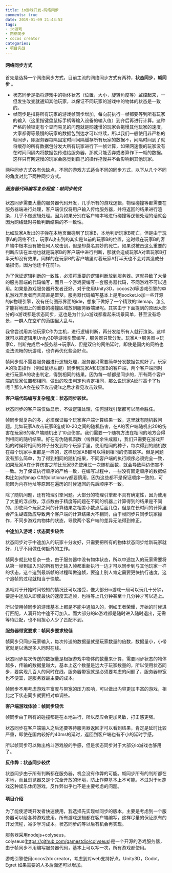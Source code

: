 ```yaml
---
title: io游戏开发-网络同步
comments: true
date: 2019-01-09 21:43:52
tags:
- io游戏
- 网络同步
- cocos creator
categories:
- 项目实战
---
```


#### 网络同步方式

首先是选择一个网络同步方式，目前主流的网络同步方式有两种，**状态同步**，**帧同步** 。

- 状态同步是指将游戏中的物体状态（位置，大小，旋转角度等）监控起来，一但发生改变就通知其他玩家，以保证不同玩家的游戏中的物体的状态是一致的。
- 帧同步是指将所有玩家的游戏帧同步增加，每向前执行一帧都要等到所有玩家的输入（这里指键盘鼠标手柄等输入设备的输入值）到齐后再进行计算。这种严格的帧锁定有个显而易见的问题就是网速慢的玩家会拖慢其他玩家的速度，大家都得等最慢的玩家的数据包到达才可以继续，所以我们一般使用非严格的帧同步，即服务器每隔固定时间间隔缓存所有玩家的数据不，间隔时间到了就将缓存的所有数据包分发大所有玩家进行下一帧计算，如果网速慢的玩家没有在时间间隔内将数据包传递给服务器，那就只能丢弃或者算作下一帧的数据。这样只有网速慢的玩家会感觉到自己的操作拖慢并不会影响到其他玩家。

两种同步方式各有优缺点，不同的游戏方式适合不同的同步方式，以下从几个不同的角度对比下两种同步方式。

##### 服务器代码编写复杂程度：帧同步较优

状态同步需要大量的服务器代码开发，几乎所有的游戏逻辑，物理碰撞等都需要在服务器端进行处理，客户端仅仅将用户输入传给服务器，并将返回的结果进行渲染，几乎不做逻辑处理。因为如果分别在客户端本地进行碰撞等逻辑处理的话就会因为网络延时导致判断结果的不一致性。

比如玩家A发出的子弹在本地页面碰到了玩家B，本地判断玩家B死亡，但是由于玩家A的网络不佳，玩家A攻击到的其实是1s前的玩家B的位置，这时候在玩家B的客户端中根本没有被任何人攻击到，但是却莫名其妙的死亡。如果说被击这么重要的判断应该在本地也就是玩家B的客户端中进行判断，那就会造成玩家A对着玩家B打半天却没有效果，同样的在玩家B的客户端里对着玩家A打半天也不会对其造成分毫损伤，因为他还卡在前1s。

为了保证逻辑判断的一致性，必须将重要的逻辑判断放到服务器。这就导致了大量的服务器端的代码编写，而且一个游戏要编写一套服务器代码，不同游戏不可以通用。如果是游戏服务器开发者还好，对于使用Unity3D，cocos2d等游戏引擎的单机游戏开发者而言简直是噩梦。服务器代码编写基本上是用socket.io加一些开源的js物理引擎，没有任何图形界面的ide，想象下做好了一个精致的tilemap，怎么才能将地图上的重要的碰撞区域放到服务器端里呢。其实由于下面提到的原因大部分的io游戏都是状态同步，这也是为什么io游戏都看起来场景简单，甚至没有场景，一群人在空旷的范围里大乱斗。

我曾尝试用其他玩家C作为主机，进行逻辑判断，再分发给所有人就行渲染。这样就可以把逻辑用Unity3D等游戏引擎编写，服务器只管分发。玩家A->服务器->玩家C，判断完成后->服务器->玩家A，但是双倍的网络延时，即使是国内的网络也没法流畅的玩游戏，也许再优化些会好点。

帧同步就不需要服务器进行逻辑处理，服务器只需要简单分发数据包就好了。玩家A的攻击操作（例如鼠标左键）同步到玩家A和玩家B的客户端，两个客户端同时进行玩家A的攻击判定，得到相同的结果。因为每一帧都是同步的，所有两个客户端的玩家位置都相同，做出的攻击判定也肯定相同，那么说玩家A延时高卡了1s呢？那么A会在按下攻击键1s之后才看见攻击效果。

**客户端代码编写复杂程度：状态同步较优。**

状态同步的客户端仅做显示，不做逻辑处理，任何游戏引擎都可以简单胜任。

帧同步就复杂的多，必须保证每个玩家客户端计算结果一致，这里就有随机数问题。比如玩家A攻击玩家B造成10-20之间的随机伤害，在A的客户端随机出20的伤害在玩家B的客户端随机出了10点伤害。我们需要一个随机方法在相同的地方会得到相同的随机结果。好在有伪随机函数（线性同余生成器），我们只需要在游戏开始的时候将相同的种子分发到每个玩家手里，使用相同的种子，每次得到的随机数在每个玩家手里都是一样的，这样玩家AB都可以得到相同的伤害数字。但是问题没有那么简单，为了得到相同的随机结果，不同客户端的执行顺序必须完全一致，如果玩家A在计算伤害之前比玩家B先使用过一次随机函数，就会导致两边伤害不一致。为了保证执行顺序的严格一致，在编写过程中，一些没有固定顺序的数据结构比如js的map C#的dictionary都要慎用，因为这些都不是保证顺序一致的，可能因为内存地址等原因在遍历的时候返回的先后顺序不一致。

除了随机问题，还有物理引擎问题。大部分的物理引擎都不具有确定性，因为使用了大量的浮点数，浮点数由于精度等问题在不同的机器上计算得到的结果是不同的。即使两个玩家之间的计算结果之相差小数点后面几位，但是在长时间的计算里会产生蝴蝶效应导致两个客户端的计算结果大不相同，由于帧同步只同步玩家操作，不同步游戏内物体的状态，导致两个客户端的差异无法得到修正。

**中途加入游戏：状态同步较优**

状态同步对于中途加入的玩家十分友好，只需要把所有的物体状态同步给新玩家就好，几乎不用做任何额外的工作。

帧同步就比较复杂一些，由于服务器中没有物体状态，所以中途加入的玩家需要将从第一帧到加入时的所有历史输入帧都重新执行一边才可以同步到与其他玩家一样的状态。这个追到最新帧的过程叫做追帧，要追上别人肯定需要更快执行速度，这个追帧的过程就相当于快放。

追帧对于开始时间较短的情况还可以接受，像大部分io游戏一局可以玩几十分钟，要是中途加入即使最快的速度去追帧，也得等上几分钟甚至十几分钟才可以追上。

所以使用帧同步的游戏基本上都是不能中通加入的，例如王者荣耀，开始的时候进行匹配，人满开始中途不可加入。而大部分的io游戏都是随时进入随时退出，无需等待匹配，也不用担心人少了匹配不到。

**服务器带宽要求：帧同步要求较低**

帧同步只同步玩家输入，每次传送的数据量就是玩家数量的倍数，数据量小，小带宽就足以满足多人同时在线。

状态同步每次传送的数据量是根据游戏中物体的数量来计算，需要同步状态的物体越多，传输的数据量越大，基本上这个数量是远大于玩家数量的，所以使用状态同步，要实现几百人的同时在线，服务器带宽就是必须要考虑的问题了，服务器带宽也不便宜，是服务器最主要的成本。

帧同步不用考虑游戏丰富度与带宽的压力影响，可以做出内容更加丰富的游戏，相比之下状态同步就要相对单调些。

**客户端游戏体验：帧同步较优**

帧同步由于所有的碰撞都是在本地进行，所以反应会更加灵敏，打击感更强。

状态同步在客户端输入之后还要等待服务器返回才可以看到结果，肯定是延时比较严重，即使在国内较好的40ms的延时，返回到客户端也有不小的延时手感。

所以帧同步可以做出格斗游戏般的手感，但是状态同步对于大部分io游戏也够用了。

**反作弊：状态同步较优**

状态同步由于所有判断都在服务器，机会没有作弊的可能。帧同步所有的判断都在本地，而且浏览器又是个完全开放的环境，防止作弊基本上不可能。不过对于io游戏这种娱乐休闲游戏，反作弊似乎也不是主要考虑的问题。

#### 项目介绍

为了能使游戏开发者快速使用，我选择先实现帧同步的版本，主要是考虑到一个服务器可以给各种游戏使用，所有游戏逻辑都在客户端编写，这样尽量的保证原有的开发流程，减少学习成本。状态同步的等以后有机会再实现。

服务器采用nodejs+colyseus，colyseus(<https://github.com/gamestdio/colyseus>)是一个开源的游戏服务器，由于帧同步不用编写服务器代码，基本上可以写一次，所有游戏都使用。

游戏引擎使用cocos2dx creator，考虑到对web支持好点。Unity3D，Godot，Egret 如果需要的人多后面还可以增加。